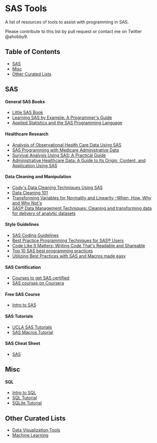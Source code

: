 # SAS Tools
A list of resources of tools to assist with programming in SAS.

Please contribute to this list by pull request or contact me on Twitter @ahobby9.

## Table of Contents
- [SAS](#sas)
- [Misc](#misc)
- [Other Curated Lists](#other-curated-lists)

## SAS

#### General SAS Books
- [Little SAS Book](https://amzn.to/2CR6URI)
- [Learning SAS by Example: A Programmer's Guide](https://amzn.to/2UleDhU)
- [Applied Statistics and the SAS Programming Language](https://amzn.to/2DFLOXW)

#### Healthcare Research
- [Analysis of Observational Health Care Data Using SAS](https://www.amazon.com/Analysis-Observational-Health-Care-Using-ebook/dp/B00QMSGR9C/ref=sr_1_fkmrnull_1?keywords=sas+observational+research&qid=1556165643&s=gateway&sr=8-1-fkmrnull)
- [SAS Programming with Medicare Administrative Data](https://www.amazon.com/SAS-Programming-Medicare-Administrative-Data/dp/1612903223/ref=pd_sim_14_1/139-6334840-0482638?_encoding=UTF8&pd_rd_i=1612903223&pd_rd_r=b8a06da6-6710-11e9-b475-c358acaaf9b4&pd_rd_w=SF5KF&pd_rd_wg=iQwkK&pf_rd_p=90485860-83e9-4fd9-b838-b28a9b7fda30&pf_rd_r=HYPZNJCB222KAH9EW556&psc=1&refRID=HYPZNJCB222KAH9EW556)
- [Survival Analysis Using SAS: A Practical Guide](https://www.amazon.com/Survival-Analysis-Using-SAS-Practical/dp/1599946408/ref=pd_sim_14_2/139-6334840-0482638?_encoding=UTF8&pd_rd_i=1599946408&pd_rd_r=b8a06da6-6710-11e9-b475-c358acaaf9b4&pd_rd_w=SF5KF&pd_rd_wg=iQwkK&pf_rd_p=90485860-83e9-4fd9-b838-b28a9b7fda30&pf_rd_r=HYPZNJCB222KAH9EW556&psc=1&refRID=HYPZNJCB222KAH9EW556)
- [Administrative Healthcare Data: A Guide to Its Origin, Content, and Application Using SAS](https://www.amazon.com/Administrative-Healthcare-Data-Content-Application/dp/1612908861/ref=pd_sim_14_3/139-6334840-0482638?_encoding=UTF8&pd_rd_i=1612908861&pd_rd_r=b8a06da6-6710-11e9-b475-c358acaaf9b4&pd_rd_w=SF5KF&pd_rd_wg=iQwkK&pf_rd_p=90485860-83e9-4fd9-b838-b28a9b7fda30&pf_rd_r=HYPZNJCB222KAH9EW556&psc=1&refRID=HYPZNJCB222KAH9EW556)

#### Data Cleaning and Manipulation 
- [Cody's Data Cleaning Techniques Using SAS](https://www.amazon.com/Codys-Cleaning-Techniques-Using-Third/dp/1629607967/ref=pd_sim_14_4/139-6334840-0482638?_encoding=UTF8&pd_rd_i=1629607967&pd_rd_r=b8a06da6-6710-11e9-b475-c358acaaf9b4&pd_rd_w=SF5KF&pd_rd_wg=iQwkK&pf_rd_p=90485860-83e9-4fd9-b838-b28a9b7fda30&pf_rd_r=HYPZNJCB222KAH9EW556&psc=1&refRID=HYPZNJCB222KAH9EW556)
- [Data Cleaning 101](https://support.sas.com/resources/papers/proceedings/proceedings/sugi27/p057-27.pdf)
- [Transforming Variables for Normality and Linearity –When, How, Why and Why Not's](http://support.sas.com/resources/papers/proceedings12/430-2012.pdf)
- [SAS® Data Management Techniques:
Cleaning and transforming data for delivery of analytic datasets](http://support.sas.com/resources/papers/proceedings13/540-2013.pdf)

#### Style Guidelines
- [SAS Coding Guidelines](https://support.sas.com/resources/papers/proceedings/proceedings/sugi29/258-29.pdf)
- [Best Practice Programming Techniques for SAS® Users](https://support.sas.com/resources/papers/proceedings17/0175-2017.pdf)
- [Code Like It Matters: Writing Code That's Readable and Shareable](https://support.sas.com/content/dam/SAS/support/en/sas-global-forum-proceedings/2018/2520-2018.pdf)
- [Top 10 SAS best programming practices](https://blogs.sas.com/content/sastraining/files/2013/07/Top-10-Best-SAS-programming-practices-short-summary-version.pdf)
- [Utilizing Best Practices with SAS and Macros made easy](https://www.sas.com/content/dam/SAS/en_ca/User%20Group%20Presentations/Saskatoon-User-Group/JoseeRanger-LacroixRanger-MacrosBP.pdf)


#### SAS Certification 

- [Courses to get SAS certified](https://www.sas.com/en_us/certification.html)
- [SAS courses on Coursera](https://www.coursera.org/courses?query=sas)

#### Free SAS Course
- [Intro to SAS](https://support.sas.com/edu/elearning.html?ctry=us&productType=library&fbclid=IwAR38FboNEhSRgM5UbixtenOT4PUAchLWmO-IzULOiHWkkcKcwGV_Wvh0Qks)

#### SAS Tutorials
- [UCLA SAS Tutorials](https://stats.idre.ucla.edu/sas/)
- [SAS Macros Tutorial](https://stats.idre.ucla.edu/sas/seminars/sas-macros-introduction/)

#### SAS Cheat Sheet
- [SAS](https://sites.ualberta.ca/~ahamann/teaching/renr480/SAS-Cheat.pdf)

## Misc

#### SQL

- [Intro to SQL](https://www.datacamp.com/courses/intro-to-sql-for-data-science)
- [SQL Tutorial](https://www.w3schools.com/sql/default.asp)
- [SQLite Tutorial](http://www.sqlitetutorial.net/)

## Other Curated Lists

- [Data Visualization Tools](https://github.com/infoculture/awesome-datajournalism)
- [Machine Learning](https://github.com/josephmisiti/awesome-machine-learning)
